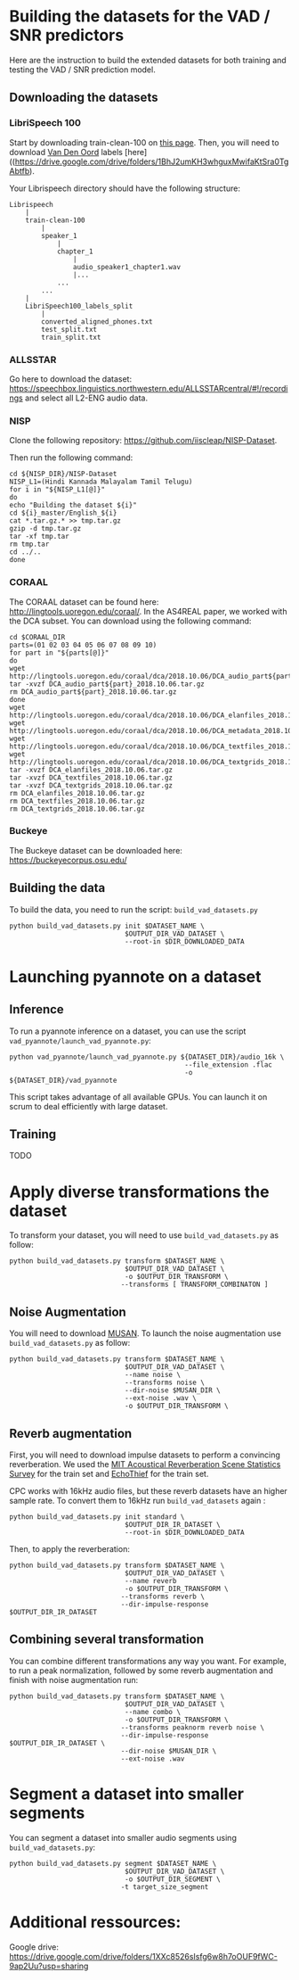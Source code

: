 # Building the datasets for the VAD / SNR predictors

Here are the instruction to build the extended datasets for both training and testing the VAD / SNR prediction model.

## Downloading the datasets

### LibriSpeech 100

Start by downloading train-clean-100 on [this page](https://www.openslr.org/12/).
Then, you will need to download [Van Den Oord](https://arxiv.org/abs/1807.03748) labels [here]((https://drive.google.com/drive/folders/1BhJ2umKH3whguxMwifaKtSra0TgAbtfb).

Your Librispeech directory should have the following structure:

```
Librispeech
    |
    train-clean-100
        |
        speaker_1
            |
            chapter_1
                |
                audio_speaker1_chapter1.wav
                |...
            ...
        ...
    |
    LibriSpeech100_labels_split
        |
        converted_aligned_phones.txt
        test_split.txt
        train_split.txt
```

### ALLSSTAR
Go here to download the dataset: https://speechbox.linguistics.northwestern.edu/ALLSSTARcentral/#!/recordings and select all L2-ENG audio data.

### NISP
Clone the following repository: https://github.com/iiscleap/NISP-Dataset.

Then run the following command:
```
cd ${NISP_DIR}/NISP-Dataset
NISP_L1=(Hindi Kannada Malayalam Tamil Telugu)
for i in "${NISP_L1[@]}"
do
echo "Building the dataset ${i}"
cd ${i}_master/English_${i}
cat *.tar.gz.* >> tmp.tar.gz
gzip -d tmp.tar.gz
tar -xf tmp.tar
rm tmp.tar
cd ../..
done
```

### CORAAL

The CORAAL dataset can be found here: http://lingtools.uoregon.edu/coraal/.
In the AS4REAL paper, we worked with the DCA subset. You can download using the following command:
```
cd $CORAAL_DIR
parts=(01 02 03 04 05 06 07 08 09 10)
for part in "${parts[@]}"
do
wget http://lingtools.uoregon.edu/coraal/dca/2018.10.06/DCA_audio_part${part}_2018.10.06.tar.gz
tar -xvzf DCA_audio_part${part}_2018.10.06.tar.gz
rm DCA_audio_part${part}_2018.10.06.tar.gz
done
wget http://lingtools.uoregon.edu/coraal/dca/2018.10.06/DCA_elanfiles_2018.10.06.tar.gz
wget http://lingtools.uoregon.edu/coraal/dca/2018.10.06/DCA_metadata_2018.10.06.txt
wget http://lingtools.uoregon.edu/coraal/dca/2018.10.06/DCA_textfiles_2018.10.06.tar.gz
wget http://lingtools.uoregon.edu/coraal/dca/2018.10.06/DCA_textgrids_2018.10.06.tar.gz
tar -xvzf DCA_elanfiles_2018.10.06.tar.gz
tar -xvzf DCA_textfiles_2018.10.06.tar.gz
tar -xvzf DCA_textgrids_2018.10.06.tar.gz
rm DCA_elanfiles_2018.10.06.tar.gz
rm DCA_textfiles_2018.10.06.tar.gz 
rm DCA_textgrids_2018.10.06.tar.gz
```

### Buckeye

The Buckeye dataset can be downloaded here: https://buckeyecorpus.osu.edu/

## Building the data

To build the data, you need to run the script: `build_vad_datasets.py`

```
python build_vad_datasets.py init $DATASET_NAME \
                             $OUTPUT_DIR_VAD_DATASET \
                             --root-in $DIR_DOWNLOADED_DATA
```

# Launching pyannote on a dataset

## Inference

To run a pyannote inference on a dataset, you can use the script `vad_pyannote/launch_vad_pyannote.py`:

```
python vad_pyannote/launch_vad_pyannote.py ${DATASET_DIR}/audio_16k \
                                            --file_extension .flac
                                            -o ${DATASET_DIR}/vad_pyannote
```

This script takes advantage of all available GPUs. You can launch it on scrum to deal efficiently with large dataset.

## Training

TODO

# Apply diverse transformations the dataset

To transform your dataset, you will need to use `build_vad_datasets.py` as follow:

```
python build_vad_datasets.py transform $DATASET_NAME \
                             $OUTPUT_DIR_VAD_DATASET \
                             -o $OUTPUT_DIR_TRANSFORM \
                            --transforms [ TRANSFORM_COMBINATON ]
```

## Noise Augmentation

You will need to download [MUSAN](https://www.openslr.org/17/). To launch the noise augmentation use `build_vad_datasets.py` as follow:

```
python build_vad_datasets.py transform $DATASET_NAME \
                             $OUTPUT_DIR_VAD_DATASET \
                             --name noise \
                             --transforms noise \
                             --dir-noise $MUSAN_DIR \
                             --ext-noise .wav \
                             -o $OUTPUT_DIR_TRANSFORM \
```

## Reverb augmentation

First, you will need to download impulse datasets to perform a convincing reverberation. We used the [MIT Acoustical Reverberation Scene Statistics Survey](http://mcdermottlab.mit.edu/Reverb/IR_Survey.html) for the train set and [EchoThief](http://www.echothief.com/downloads/) for the train set.

CPC works with 16kHz audio files, but these reverb datasets have an higher sample rate. To convert them to 16kHz run `build_vad_datasets` again :

```
python build_vad_datasets.py init standard \
                             $OUTPUT_DIR_IR_DATASET \
                             --root-in $DIR_DOWNLOADED_DATA
```

Then, to apply the reverberation:

```
python build_vad_datasets.py transform $DATASET_NAME \
                             $OUTPUT_DIR_VAD_DATASET \
                             --name reverb
                             -o $OUTPUT_DIR_TRANSFORM \
                            --transforms reverb \
                            --dir-impulse-response $OUTPUT_DIR_IR_DATASET
```

## Combining several transformation

You can combine different transformations any way you want. For example, to run a peak normalization, followed by some reverb augmentation and finish with noise augmentation run:

```
python build_vad_datasets.py transform $DATASET_NAME \
                             $OUTPUT_DIR_VAD_DATASET \
                             --name combo \
                             -o $OUTPUT_DIR_TRANSFORM \
                            --transforms peaknorm reverb noise \
                            --dir-impulse-response $OUTPUT_DIR_IR_DATASET \
                            --dir-noise $MUSAN_DIR \
                            --ext-noise .wav 
```

# Segment a dataset into smaller segments

You can segment a dataset into smaller audio segments using `build_vad_datasets.py`:

```
python build_vad_datasets.py segment $DATASET_NAME \
                             $OUTPUT_DIR_VAD_DATASET \
                             -o $OUTPUT_DIR_SEGMENT \
                            -t target_size_segment
```
# Additional ressources:

Google drive: https://drive.google.com/drive/folders/1XXc8526sIsfg6w8h7oOUF9fWC-9ap2Uu?usp=sharing


